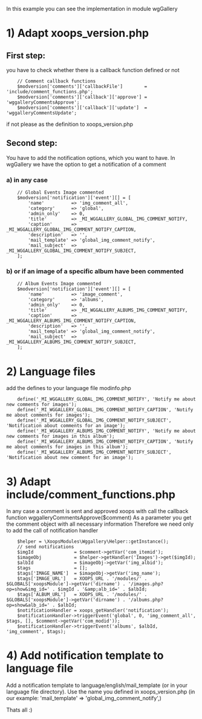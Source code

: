 In this example you can see the implementation in module wgGallery


# 1) Adapt xoops_version.php
## First step: 
you have to check whether there is a callback function defined or not

        // Comment callback functions
        $modversion['comments']['callbackFile']        = 'include/comment_functions.php';
        $modversion['comments']['callback']['approve'] = 'wggalleryCommentsApprove';
        $modversion['comments']['callback']['update']  = 'wggalleryCommentsUpdate';

if not please as the definition to xoops_version.php

## Second step:
You have to add the notification options, which you want to have. In wgGallery we have the option to get a notification of a comment 
### a) in any case

        // Global Events Image commented
        $modversion['notification']['event'][] = [
            'name'          => 'img_comment_all',
            'category'      => 'global',
            'admin_only'    => 0,
            'title'         => _MI_WGGALLERY_GLOBAL_IMG_COMMENT_NOTIFY,
            'caption'       => _MI_WGGALLERY_GLOBAL_IMG_COMMENT_NOTIFY_CAPTION,
            'description'   => '',
            'mail_template' => 'global_img_comment_notify',
            'mail_subject'  => _MI_WGGALLERY_GLOBAL_IMG_COMMENT_NOTIFY_SUBJECT,
        ];
        
### b) or if an image of a specific album have been commented

        // Album Events Image commented
        $modversion['notification']['event'][] = [
            'name'          => 'image_comment',
            'category'      => 'albums',
            'admin_only'    => 0,
            'title'         => _MI_WGGALLERY_ALBUMS_IMG_COMMENT_NOTIFY,
            'caption'       => _MI_WGGALLERY_ALBUMS_IMG_COMMENT_NOTIFY_CAPTION,
            'description'   => '',
            'mail_template' => 'global_img_comment_notify',
            'mail_subject'  => _MI_WGGALLERY_ALBUMS_IMG_COMMENT_NOTIFY_SUBJECT,
        ];


# 2) Language files      
add the defines to your language file modinfo.php

        define('_MI_WGGALLERY_GLOBAL_IMG_COMMENT_NOTIFY', 'Notify me about new comments for images');
        define('_MI_WGGALLERY_GLOBAL_IMG_COMMENT_NOTIFY_CAPTION', 'Notify me about comments for images');
        define('_MI_WGGALLERY_GLOBAL_IMG_COMMENT_NOTIFY_SUBJECT', 'Notification about comments for an image');
        define('_MI_WGGALLERY_ALBUMS_IMG_COMMENT_NOTIFY', 'Notify me about new comments for images in this album');
        define('_MI_WGGALLERY_ALBUMS_IMG_COMMENT_NOTIFY_CAPTION', 'Notify me about comments for images in this album');
        define('_MI_WGGALLERY_ALBUMS_IMG_COMMENT_NOTIFY_SUBJECT', 'Notification about new comment for an image');


# 3) Adapt include/comment_functions.php
In any case a comment is sent and approved xoops with call the callback function wggalleryCommentsApprove($comment)
As a parameter you get the comment object with all necessary information
Therefore we need only to add the call of notification handler

        $helper = \XoopsModules\Wggallery\Helper::getInstance();
        // send notifications
        $imgId               = $comment->getVar('com_itemid');
        $imageObj            = $helper->getHandler('Images')->get($imgId);
        $albId               = $imageObj->getVar('img_albid');
        $tags                = [];
        $tags['IMAGE_NAME']  = $imageObj->getVar('img_name');
        $tags['IMAGE_URL']   = XOOPS_URL . '/modules/' . $GLOBALS['xoopsModule']->getVar('dirname') . '/images.php?op=show&img_id=' . $imgId . '&amp;alb_id=' . $albId;
        $tags['ALBUM_URL']   = XOOPS_URL . '/modules/' . $GLOBALS['xoopsModule']->getVar('dirname') . '/albums.php?op=show&alb_id=' . $albId;
        $notificationHandler = xoops_getHandler('notification');
        $notificationHandler->triggerEvent('global', 0, 'img_comment_all', $tags, [], $comment->getVar('com_modid'));
        $notificationHandler->triggerEvent('albums', $albId, 'img_comment', $tags);

# 4) Add notification template to language file

Add a notification template to language/english/mail_template (or in your language file directory). 
Use the name you defined in xoops_version.php (in our example: 'mail_template' => 'global_img_comment_notify',)

Thats all :)
